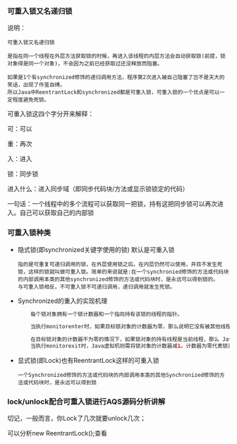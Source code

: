 ### 可重入锁又名递归锁

说明：

```text
可重入锁又名递归锁

是指在同一个线程在外层方法获取锁的时候，再进入该线程的内层方法会自动获取锁(前提，锁对象得是同一个对象)，不会因为之前已经获取过还没释放而阻塞。

如果是1个有synchronized修饰的递归调用方法，程序第2次进入被自己阻塞了岂不是天大的笑话，出现了作茧自缚。
所以Java中ReentrantLock和synchronized都是可重入锁，可重入锁的一个优点是可以一定程度避免死锁。
```

可重入锁这四个字分开来解释：

可：可以

重：再次

入：进入

锁：同步锁

进入什么：进入同步域（即同步代码块/方法或显示锁锁定的代码）

一句话：一个线程中的多个流程可以获取同一把锁，持有这把同步锁可以再次进入。自己可以获取自己的内部锁

### 可重入锁种类

- 隐式锁(即synchronized关键字使用的锁) 默认是可重入锁

  ```text
  指的是可重复可递归调用的锁，在外层使用锁之后。在内层仍然可以使用，并目不发生死锁，这样的锁就叫做可重入锁。简单的来说就是:在一个synchronied修饰的方法或代码块的内部调用本类的其他synchronized修饰的方法或代码块时，是永远可以得到锁的。
  与可重入锁相反，不可重入锁不可递归调用，递归调用就发生死锁。
  ```

- Synchronized的重入的实现机理

  ```java
      每个锁对象拥有一个锁计数器和一个指向持有该锁的线程的指针。
  
      当执行monitorenter时，如果目标锁对象的计数器为零，那么说明它没有被其他线程所持有，Java虚拟机会将该锁对象的持有线程设置为当前线程，并且将其计数器加1。
  
      在目标锁对象的计数器不为零的情况下，如果锁对象的持有线程是当前线程，那么 Java 虚拟机可以将其计数器加1，否则需要等待直至持有线程释放该锁。
      当执行monitorexit时，Java虚拟机则需将锁对象的计数器减1。计数器为零代表锁已被释放。
  ```

- 显式锁(即Lock)也有ReentrantLock这样的可重入锁

  ```text
  一个Synchronized修饰的方法或代码块的内部调用本类的其他Synchronized修饰的方法或代码块时，是永远可以得到锁
  ```

### lock/unlock配合可重入锁进行AQS源码分析讲解

切记，一般而言，你Lock了几次就要unlock几次；

可以分析new ReentrantLock();查看




















